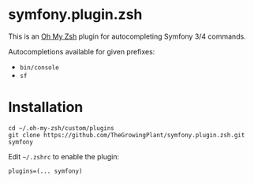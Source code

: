 # symfony.plugin.zsh

This is an [Oh My Zsh](https://github.com/robbyrussell/oh-my-zsh) plugin for autocompleting Symfony 3/4 commands.

Autocompletions available for given prefixes:
* `bin/console`
* `sf`

# Installation

```
cd ~/.oh-my-zsh/custom/plugins
git clone https://github.com/TheGrowingPlant/symfony.plugin.zsh.git symfony
```

Edit `~/.zshrc` to enable the plugin:

```
plugins=(... symfony)
```
